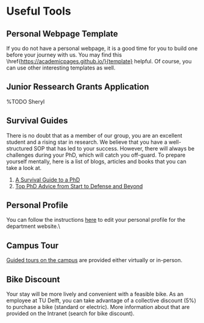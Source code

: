 # Useful Tools
## Personal Webpage Template
If you do not have a personal webpage, it is a good time for you to build one before your journey with us. You may find this \href{https://academicpages.github.io/}{template} helpful. Of course, you can use other interesting templates as well.

## Junior Ressearch Grants Application
%TODO Sheryl


## Survival Guides
There is no doubt that as a member of our group, you are an excellent student and a rising star in research. We believe that you have a well-structured SOP that has led to your success. However, there will always be challenges during your PhD, which will catch you off-guard. To prepare yourself mentally, here is a list of blogs, articles and books that you can take a look at.

1. [A Survival Guide to a PhD](http://karpathy.github.io/2016/09/07/phd/)
2. [Top PhD Advice from Start to Defense and Beyond](https://pure.tudelft.nl/ws/portalfiles/portal/45031816/top_phd_advice_from_start_to_defense_and_beyond.pdf)


## Personal Profile
You can follow the instructions [here](https://intranet.tudelft.nl/en/group/guest/-/update-your-personal-profile) to edit your personal profile for the department website.\\

## Campus Tour
[Guided tours on the campus](https://intranet.tudelft.nl/-/guided-tours-and-backstage-tours) are provided either virtually or in-person.

## Bike Discount 
Your stay will be more lively and convenient with a feasible bike. As an employee at TU Delft, you can take advantage of a collective discount (5\%) to purchase a bike (standard or electric). More information about that are provided on the Intranet (search for bike discount).